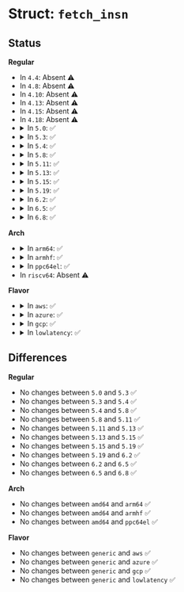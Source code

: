 # Struct: <code>fetch_insn</code>

## Status
<b>Regular</b>
<ul>
<li>
In <code>4.4</code>: Absent ⚠️
</li>
<li>
In <code>4.8</code>: Absent ⚠️
</li>
<li>
In <code>4.10</code>: Absent ⚠️
</li>
<li>
In <code>4.13</code>: Absent ⚠️
</li>
<li>
In <code>4.15</code>: Absent ⚠️
</li>
<li>
In <code>4.18</code>: Absent ⚠️
</li>
<li>
<details>
<summary>In <code>5.0</code>: ✅</summary>

```c
struct fetch_insn {
    enum fetch_op op;
    unsigned int param;
    unsigned int size;
    int offset;
    unsigned char basesize;
    unsigned char lshift;
    unsigned char rshift;
    long unsigned int immediate;
    void *data;
};
```
</details>
</li>
<li>
<details>
<summary>In <code>5.3</code>: ✅</summary>

```c
struct fetch_insn {
    enum fetch_op op;
    unsigned int param;
    unsigned int size;
    int offset;
    unsigned char basesize;
    unsigned char lshift;
    unsigned char rshift;
    long unsigned int immediate;
    void *data;
};
```
</details>
</li>
<li>
<details>
<summary>In <code>5.4</code>: ✅</summary>

```c
struct fetch_insn {
    enum fetch_op op;
    unsigned int param;
    unsigned int size;
    int offset;
    unsigned char basesize;
    unsigned char lshift;
    unsigned char rshift;
    long unsigned int immediate;
    void *data;
};
```
</details>
</li>
<li>
<details>
<summary>In <code>5.8</code>: ✅</summary>

```c
struct fetch_insn {
    enum fetch_op op;
    unsigned int param;
    unsigned int size;
    int offset;
    unsigned char basesize;
    unsigned char lshift;
    unsigned char rshift;
    long unsigned int immediate;
    void *data;
};
```
</details>
</li>
<li>
<details>
<summary>In <code>5.11</code>: ✅</summary>

```c
struct fetch_insn {
    enum fetch_op op;
    unsigned int param;
    unsigned int size;
    int offset;
    unsigned char basesize;
    unsigned char lshift;
    unsigned char rshift;
    long unsigned int immediate;
    void *data;
};
```
</details>
</li>
<li>
<details>
<summary>In <code>5.13</code>: ✅</summary>

```c
struct fetch_insn {
    enum fetch_op op;
    unsigned int param;
    unsigned int size;
    int offset;
    unsigned char basesize;
    unsigned char lshift;
    unsigned char rshift;
    long unsigned int immediate;
    void *data;
};
```
</details>
</li>
<li>
<details>
<summary>In <code>5.15</code>: ✅</summary>

```c
struct fetch_insn {
    enum fetch_op op;
    unsigned int param;
    unsigned int size;
    int offset;
    unsigned char basesize;
    unsigned char lshift;
    unsigned char rshift;
    long unsigned int immediate;
    void *data;
};
```
</details>
</li>
<li>
<details>
<summary>In <code>5.19</code>: ✅</summary>

```c
struct fetch_insn {
    enum fetch_op op;
    unsigned int param;
    unsigned int size;
    int offset;
    unsigned char basesize;
    unsigned char lshift;
    unsigned char rshift;
    long unsigned int immediate;
    void *data;
};
```
</details>
</li>
<li>
<details>
<summary>In <code>6.2</code>: ✅</summary>

```c
struct fetch_insn {
    enum fetch_op op;
    unsigned int param;
    unsigned int size;
    int offset;
    unsigned char basesize;
    unsigned char lshift;
    unsigned char rshift;
    long unsigned int immediate;
    void *data;
};
```
</details>
</li>
<li>
<details>
<summary>In <code>6.5</code>: ✅</summary>

```c
struct fetch_insn {
    enum fetch_op op;
    unsigned int param;
    unsigned int size;
    int offset;
    unsigned char basesize;
    unsigned char lshift;
    unsigned char rshift;
    long unsigned int immediate;
    void *data;
};
```
</details>
</li>
<li>
<details>
<summary>In <code>6.8</code>: ✅</summary>

```c
struct fetch_insn {
    enum fetch_op op;
    unsigned int param;
    unsigned int size;
    int offset;
    unsigned char basesize;
    unsigned char lshift;
    unsigned char rshift;
    long unsigned int immediate;
    void *data;
};
```
</details>
</li>
</ul>
<b>Arch</b>
<ul>
<li>
<details>
<summary>In <code>arm64</code>: ✅</summary>

```c
struct fetch_insn {
    enum fetch_op op;
    unsigned int param;
    unsigned int size;
    int offset;
    unsigned char basesize;
    unsigned char lshift;
    unsigned char rshift;
    long unsigned int immediate;
    void *data;
};
```
</details>
</li>
<li>
<details>
<summary>In <code>armhf</code>: ✅</summary>

```c
struct fetch_insn {
    enum fetch_op op;
    unsigned int param;
    unsigned int size;
    int offset;
    unsigned char basesize;
    unsigned char lshift;
    unsigned char rshift;
    long unsigned int immediate;
    void *data;
};
```
</details>
</li>
<li>
<details>
<summary>In <code>ppc64el</code>: ✅</summary>

```c
struct fetch_insn {
    enum fetch_op op;
    unsigned int param;
    unsigned int size;
    int offset;
    unsigned char basesize;
    unsigned char lshift;
    unsigned char rshift;
    long unsigned int immediate;
    void *data;
};
```
</details>
</li>
<li>
In <code>riscv64</code>: Absent ⚠️
</li>
</ul>
<b>Flavor</b>
<ul>
<li>
<details>
<summary>In <code>aws</code>: ✅</summary>

```c
struct fetch_insn {
    enum fetch_op op;
    unsigned int param;
    unsigned int size;
    int offset;
    unsigned char basesize;
    unsigned char lshift;
    unsigned char rshift;
    long unsigned int immediate;
    void *data;
};
```
</details>
</li>
<li>
<details>
<summary>In <code>azure</code>: ✅</summary>

```c
struct fetch_insn {
    enum fetch_op op;
    unsigned int param;
    unsigned int size;
    int offset;
    unsigned char basesize;
    unsigned char lshift;
    unsigned char rshift;
    long unsigned int immediate;
    void *data;
};
```
</details>
</li>
<li>
<details>
<summary>In <code>gcp</code>: ✅</summary>

```c
struct fetch_insn {
    enum fetch_op op;
    unsigned int param;
    unsigned int size;
    int offset;
    unsigned char basesize;
    unsigned char lshift;
    unsigned char rshift;
    long unsigned int immediate;
    void *data;
};
```
</details>
</li>
<li>
<details>
<summary>In <code>lowlatency</code>: ✅</summary>

```c
struct fetch_insn {
    enum fetch_op op;
    unsigned int param;
    unsigned int size;
    int offset;
    unsigned char basesize;
    unsigned char lshift;
    unsigned char rshift;
    long unsigned int immediate;
    void *data;
};
```
</details>
</li>
</ul>

## Differences
<b>Regular</b>
<ul>
<li>
No changes between <code>5.0</code> and <code>5.3</code> ✅
</li>
<li>
No changes between <code>5.3</code> and <code>5.4</code> ✅
</li>
<li>
No changes between <code>5.4</code> and <code>5.8</code> ✅
</li>
<li>
No changes between <code>5.8</code> and <code>5.11</code> ✅
</li>
<li>
No changes between <code>5.11</code> and <code>5.13</code> ✅
</li>
<li>
No changes between <code>5.13</code> and <code>5.15</code> ✅
</li>
<li>
No changes between <code>5.15</code> and <code>5.19</code> ✅
</li>
<li>
No changes between <code>5.19</code> and <code>6.2</code> ✅
</li>
<li>
No changes between <code>6.2</code> and <code>6.5</code> ✅
</li>
<li>
No changes between <code>6.5</code> and <code>6.8</code> ✅
</li>
</ul>
<b>Arch</b>
<ul>
<li>
No changes between <code>amd64</code> and <code>arm64</code> ✅
</li>
<li>
No changes between <code>amd64</code> and <code>armhf</code> ✅
</li>
<li>
No changes between <code>amd64</code> and <code>ppc64el</code> ✅
</li>
</ul>
<b>Flavor</b>
<ul>
<li>
No changes between <code>generic</code> and <code>aws</code> ✅
</li>
<li>
No changes between <code>generic</code> and <code>azure</code> ✅
</li>
<li>
No changes between <code>generic</code> and <code>gcp</code> ✅
</li>
<li>
No changes between <code>generic</code> and <code>lowlatency</code> ✅
</li>
</ul>
